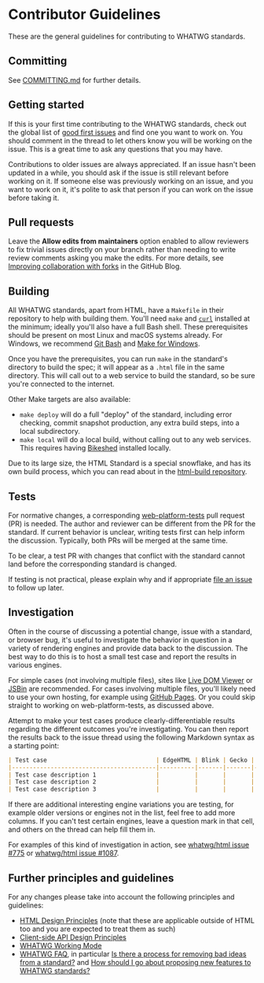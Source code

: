 # Contributor Guidelines

These are the general guidelines for contributing to WHATWG standards.

## Committing

See [COMMITTING.md](COMMITTING.md) for further details.

## Getting started

If this is your first time contributing to the WHATWG standards, check out the global list of [good first issues](https://github.com/search?q=is%3Aopen+label%3A%22good+first+issue%22+user%3Awhatwg&type=Issues) and find one you want to work on. You should comment in the thread to let others know you will be working on the issue. This is a great time to ask any questions that you may have.

Contributions to older issues are always appreciated. If an issue hasn't been updated in a while, you should ask if the issue is still relevant before working on it. If someone else was previously working on an issue, and you want to work on it, it's polite to ask that person if you can work on the issue before taking it.

## Pull requests

Leave the **Allow edits from maintainers** option enabled to allow reviewers to fix trivial issues directly on your branch rather than needing to write review comments asking you make the edits. For more details, see [Improving collaboration with forks](https://github.com/blog/2247-improving-collaboration-with-forks) in the GitHub Blog.

## Building

All WHATWG standards, apart from HTML, have a `Makefile` in their repository to help with building them. You'll need `make` and [`curl`](https://curl.haxx.se/) installed at the minimum; ideally you'll also have a full Bash shell. These prerequisites should be present on most Linux and macOS systems already. For Windows, we recommend [Git Bash](https://gitforwindows.org/) and [Make for Windows](http://gnuwin32.sourceforge.net/packages/make.htm).

Once you have the prerequisites, you can run `make` in the standard's directory to build the spec; it will appear as a `.html` file in the same directory. This will call out to a web service to build the standard, so be sure you're connected to the internet.

Other Make targets are also available:

* `make deploy` will do a full "deploy" of the standard, including error checking, commit snapshot production, any extra build steps, into a local subdirectory.
* `make local` will do a local build, without calling out to any web services. This requires having [Bikeshed](https://github.com/tabatkins/bikeshed) installed locally.

Due to its large size, the HTML Standard is a special snowflake, and has its own build process, which you can read about in the [html-build repository](https://github.com/whatwg/html-build/blob/master/README.md).

## Tests

For normative changes, a corresponding [web-platform-tests](https://github.com/w3c/web-platform-tests) pull request (PR) is needed. The author and reviewer can be different from the PR for the standard. If current behavior is unclear, writing tests first can help inform the discussion. Typically, both PRs will be merged at the same time.

To be clear, a test PR with changes that conflict with the standard cannot land before the corresponding standard is changed.

If testing is not practical, please explain why and if appropriate [file an issue](https://github.com/w3c/web-platform-tests/issues/new) to follow up later.

## Investigation

Often in the course of discussing a potential change, issue with a standard, or browser bug, it's useful to investigate the behavior in question in a variety of rendering engines and provide data back to the discussion. The best way to do this is to host a small test case and report the results in various engines.

For simple cases (not involving multiple files), sites like [Live DOM Viewer](https://software.hixie.ch/utilities/js/live-dom-viewer/) or [JSBin](https://jsbin.com/) are recommended. For cases involving multiple files, you'll likely need to use your own hosting, for example using [GitHub Pages](https://pages.github.com/). Or you could skip straight to working on web-platform-tests, as discussed above.

Attempt to make your test cases produce clearly-differentiable results regarding the different outcomes you're investigating. You can then report the results back to the issue thread using the following Markdown syntax as a starting point:

```markdown
| Test case                               | EdgeHTML | Blink | Gecko | WebKit |
|-----------------------------------------|----------|-------|-------|--------|
| Test case description 1                 |          |       |       |        |
| Test case description 2                 |          |       |       |        |
| Test case description 3                 |          |       |       |        |
```

If there are additional interesting engine variations you are testing, for example older versions or engines not in the list, feel free to add more columns. If you can't test certain engines, leave a question mark in that cell, and others on the thread can help fill them in.

For examples of this kind of investigation in action, see [whatwg/html issue #775](https://github.com/whatwg/html/issues/775#issuecomment-190796607) or [whatwg/html issue #1087](https://github.com/whatwg/html/issues/1087#issue-150128324).

## Further principles and guidelines

For any changes please take into account the following principles and guidelines:

* [HTML Design Principles](https://www.w3.org/TR/html-design-principles/) (note that these are applicable outside of HTML too and you are expected to treat them as such)
* [Client-side API Design Principles](https://w3ctag.github.io/design-principles/)
* [WHATWG Working Mode](https://whatwg.org/working-mode)
* [WHATWG FAQ](https://whatwg.org/faq), in particular [Is there a process for removing bad ideas from a standard?](https://whatwg.org/faq#removing-bad-ideas) and [How should I go about proposing new features to WHATWG standards?](https://whatwg.org/faq#adding-new-features)
